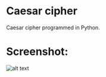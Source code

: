 # Caesar cipher

Caesar cipher programmed in Python.

# Screenshot:

![alt text](https://github.com/math-reis/caesar-cipher/blob/main/image.png?raw=true)
